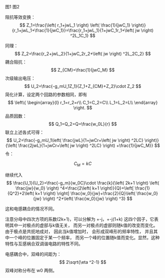 图1 图2

阻抗等效变换：
$$
Z_1=\frac{\left( r_1+jwL_1 \right) \left( \frac{1}{jwC_1} \right)}{r_1+jwL_1+\frac{1}{jwC_1}}=\frac{r_1+jwL_1}{1+jwC_1r_1+\left( jw \right) ^2L_1C_1}
$$

同理：
$$
Z_2=\frac{r_2+jwL_2}{1+jwC_2r_2+\left( jw \right) ^2L_2C_2}
$$
耦合阻抗：
$$
Z_{CM}=\frac{1}{jwC_M}
$$
次级输出电压：
$$
U_2=\frac{-g_mU_1Z_1}{Z_1+Z_{CM}+Z_2}\cdot Z_2
$$
简化计算，设定两个回路的参数相同，即有
$$
\left\{ \begin{array}{l}
	r_1=r_2=r\\
	C_1=C_2=C\\
	L_1=L_2=L\\
\end{array} \right.
$$
品质因数：
$$
Q_1=Q_2=Q=\frac{w_0L}{r}
$$
联立上述各式可得：
$$
U_2=\frac{-g_mU_1\left( \frac{jwL}{1+jwCr+\left( jw \right) ^2LC} \right)}{\left( \frac{2jwL}{1+jwCr+\left( jw \right) ^2LC} \right) +\frac{1}{jwC_M}}
$$
令：


$$
C_M = kC
$$

继续代入
$$
\frac{U_1}{U_2}=\frac{-g_m}{w_0C}\cdot \frac{k}{\left( 2k+1 \right) \left( \frac{jw}{w_0} \right) ^4+\frac{2\left( k+1 \right)}{Q}+\left[ \frac{1}{Q^2}+2\left( k+1 \right) \right] \frac{w_0}{jw}+\frac{2}{Q}\left( \frac{w_0}{jw} \right) ^2+\left( \frac{w_0}{jw} \right) ^3}
$$

这和电感耦合的情况不同。

注意分母中四次方项的系数(2k+1)，可以分解为 +-j，+-j(1+k) 这四个因子，它表明其中一对极点的虚部与k值无关， 而另一对极点的虚部则随k值的改变而变化。由于极点是共扼地成对， 因此当k值增加时， 会形成双峰形的频率特性， 并且其中一个峰的位置固定于某一个频率， 而另一个峰的位置随k值而变化。显然，这种特性与互感祸合双调谐电路的特性不同。

电感耦合中，双峰的间距为：
$$
2\sqrt{\eta ^2-1}
$$
双峰对称分布在 w0 两侧。
